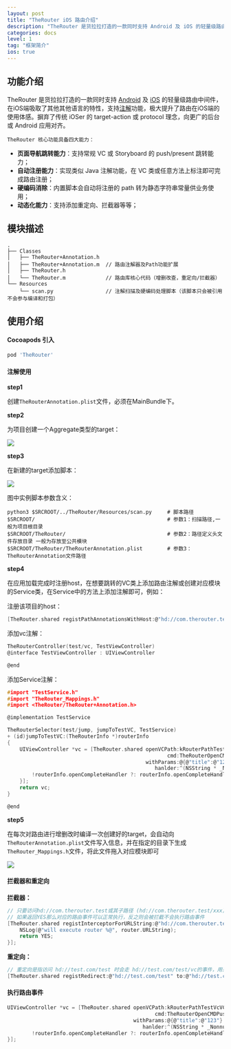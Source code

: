 ```yaml
---
layout: post
title: "TheRouter iOS 路由介绍"
description: "TheRouter 是货拉拉打造的一款同时支持 Android 及 iOS 的轻量级路由中间件，在iOS端吸取了其他其他语言的特性，支持注解功能，极大提升了路由在iOS端的使用体感。摒弃了传统 iOSer 的 target-action 或 protocol 理念，向更广的后台或 Android 应用对齐。"
categories: docs
level: 1
tag: "框架简介" 
ios: true 
---
```



## 功能介绍

TheRouter 是货拉拉打造的一款同时支持 [Android](https://github.com/HuolalaTech/hll-wp-therouter-android) 及 [iOS](https://github.com/HuolalaTech/hll-wp-therouter-ios) 的轻量级路由中间件，在iOS端吸取了其他其他语言的特性，支持[注解](https://juejin.cn/post/6999484997782470669)功能，极大提升了路由在iOS端的使用体感。摒弃了传统 iOSer 的 target-action 或 protocol 理念，向更广的后台或 Android 应用对齐。

`TheRouter 核心功能具备四大能力：`

* **页面导航跳转能力**：支持常规 VC 或 Storyboard 的 push/present 跳转能力；
* **自动注册能力**：实现类似 Java 注解功能，在 VC 类或任意方法上标注即可完成路由注册；
* **硬编码消除**：内置脚本会自动将注册的 path 转为静态字符串常量供业务使用；
* **动态化能力**：支持添加重定向、拦截器等等；

## 模块描述

```
.
├── Classes
│   ├── TheRouter+Annotation.h
│   ├── TheRouter+Annotation.m  // 路由注解器及Path功能扩展
│   ├── TheRouter.h
│   └── TheRouter.m             // 路由库核心代码（增删改查，重定向/拦截器）
└── Resources
    └── scan.py                 // 注解扫描及硬编码处理脚本（该脚本只会被引用不会参与编译和打包）
```

## 使用介绍

#### Cocoapods 引入

```ruby
pod 'TheRouter'
```

#### 注解使用

**step1**

创建`TheRouterAnnotation.plist`文件，必须在MainBundle下。

**step2**

为项目创建一个Aggregate类型的target：

<img src="{{site.cdn}}/img/image/guide1.jpeg" class="blog-img">

**step3**

在新建的target添加脚本：

<img src="{{site.cdn}}/img/image/guide2.jpeg" class="blog-img">

图中实例脚本参数含义：

```shell
python3 $SRCROOT/../TheRouter/Resources/scan.py     # 脚本路径
$SRCROOT/                                           # 参数1：扫描路径,一般为项目根目录
$SRCROOT/TheRouter/                                 # 参数2：路径定义头文件存放目录 一般为存放至公共模块 
$SRCROOT/TheRouter/TheRouterAnnotation.plist        # 参数3：TheRouterAnnotation文件路径
```

**step4**

在应用加载完成时注册host，在想要跳转的VC类上添加路由注解或创建对应模块的Service类，在Service中的方法上添加注解即可，例如：

注册该项目的host：

```C
[TheRouter.shared registPathAnnotationsWithHost:@"hd://com.therouter.test"];
```

添加vc注解：

```C
TheRouterController(test/vc, TestViewController)
@interface TestViewController : UIViewController

@end
```

添加Service注解：

```C
#import "TestService.h"
#import "TheRouter_Mappings.h"
#import <TheRouter/TheRouter+Annotation.h>

@implementation TestService

TheRouterSelector(test/jump, jumpToTestVC, TestService)
+ (id)jumpToTestVC:(TheRouterInfo *)routerInfo
{
    UIViewController *vc = [TheRouter.shared openVCPath:kRouterPathTestVcVC
                                                    cmd:TheRouterOpenCMDPush
                                             withParams:@{@"title":@"123"}
                                                hanlder:^(NSString * _Nonnull tag, NSDictionary * _Nullable result) {
        !routerInfo.openCompleteHandler ?: routerInfo.openCompleteHandler(tag, result);
    }];
    return vc;
}

@end

```

**step5**

在每次对路由进行增删改时编译一次创建好的target，会自动向`TheRouterAnnotation.plist`文件写入信息，并在指定的目录下生成`TheRouter_Mappings.h`文件，将此文件拖入对应模块即可

<img src="{{site.cdn}}/img/image/guide3.jpeg" class="blog-img">

#### 拦截器和重定向

**拦截器：**

```C
// 只要访问hd://com.therouter.test或其子路径 (hd://com.therouter.test/xxx) 都会进入该回调
// 如果返回YES那么对应的路由事件可以正常执行，反之则会被拦截不会执行路由事件
[TheRouter.shared registInterceptorForURLString:@"hd://com.therouter.test/*" handler:^BOOL(TheRouterInfo * _Nonnull router, id  _Nullable (^ _Nonnull continueHandle)(void)) {
    NSLog(@"will execute router %@", router.URLString);
    return YES;
}];
```

**重定向：**

```C
// 重定向是指访问 hd://test.com/test 时会走 hd://test.com/test/vc的事件，用来迁移老路径或线上遇到问题时可快速更改至其他页面承接业务
[TheRouter.shared registRedirect:@"hd://test.com/test" to:@"hd://test.com/test/vc"];
```

#### 执行路由事件

```C
UIViewController *vc = [TheRouter.shared openVCPath:kRouterPathTestVcVC    // 传入Path
                                                cmd:TheRouterOpenCMDPush   // 指定打开命令
                                         withParams:@{@"title":@"123"}     // 指定参数，这里支持对kvc赋值
                                            hanlder:^(NSString * _Nonnull tag, NSDictionary * _Nullable result) {
        !routerInfo.openCompleteHandler ?: routerInfo.openCompleteHandler(tag, result);
}];
```
